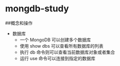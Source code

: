 # mongdb-study

##概念和操作
<ul>
<li>数据库 <br/>
<ul>
<li>一个 MongoDB 可以创建多个数据库</li>
<li>使用 show dbs 可以查看所有数据库的列表</li>
<li>执行 db 命令则可以查看当前数据库对象或者集合</li>
<li>运行 use 命令可以连接到指定的数据库</li>
</ul>
</li>
</ul>
